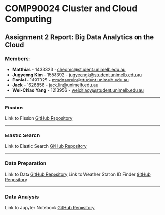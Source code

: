 # COMP90024 Cluster and Cloud Computing

## Assignment 2 Report: Big Data Analytics on the Cloud

### Members:
- **Matthias** - 1433323 - cheomc@student.unimelb.edu.au
- **Jugyeong Kim** - 1558392 - jugyeongk@student.unimelb.edu.au
- **Daniel** - 1497325 - mmdnasrein@student.unimelb.edu.au
- **Jack** - 1626856 - jack.lin@unimelb.edu.au
- **Wei-Chiao Yang** - 1213956 - weichiaoy@student.unimelb.edu.au

---

### Fission 
Link to Fission 
[GitHub Repository](https://github.com/BunniYubel/CloudComputingA2/tree/main/comp90024/fission) 

---

### Elastic Search 
Link to Elastic Search 
[GitHub Repository](https://github.com/BunniYubel/CloudComputingA2/tree/main/comp90024/elastic) 

---

### Data Preparation
Link to Data 
[GitHub Repository](https://github.com/BunniYubel/CloudComputingA2/tree/main/Datay) 
Link to Weather Station ID Finder 
[GitHub Repository](https://github.com/BunniYubel/CloudComputingA2/blob/main/find_station_json.py) 

---

### Data Analysis
Link to Jupyter Notebook 
[GitHub Repository](https://github.com/BunniYubel/CloudComputingA2/blob/main/Data_Visualization.ipynb)
